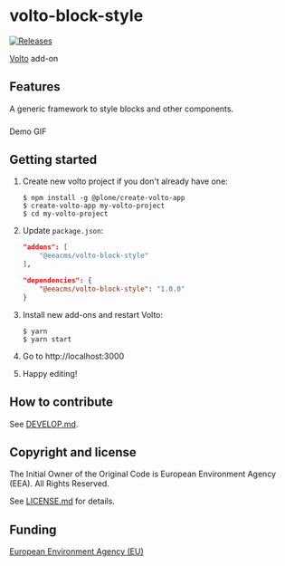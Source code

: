 # volto-block-style
[![Releases](https://img.shields.io/github/v/release/eea/volto-block-style)](https://github.com/eea/volto-block-style/releases)

[Volto](https://github.com/plone/volto) add-on

## Features

A generic framework to style blocks and other components.

###

Demo GIF

## Getting started

1. Create new volto project if you don't already have one:
    ```
    $ npm install -g @plone/create-volto-app
    $ create-volto-app my-volto-project
    $ cd my-volto-project
    ```

1. Update `package.json`:
    ``` JSON
    "addons": [
        "@eeacms/volto-block-style"
    ],

    "dependencies": {
        "@eeacms/volto-block-style": "1.0.0"
    }
    ```

1. Install new add-ons and restart Volto:
    ```
    $ yarn
    $ yarn start
    ```

1. Go to http://localhost:3000

1. Happy editing!

## How to contribute

See [DEVELOP.md](https://github.com/eea/volto-block-style/blob/master/DEVELOP.md2).

## Copyright and license

The Initial Owner of the Original Code is European Environment Agency (EEA).
All Rights Reserved.

See [LICENSE.md](https://github.com/eea/volto-block-style/blob/master/LICENSE.md) for details.

## Funding

[European Environment Agency (EU)](http://eea.europa.eu)

